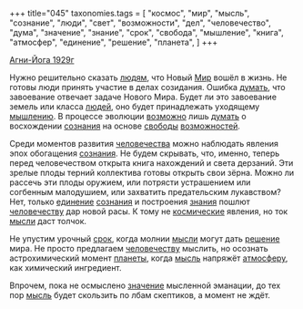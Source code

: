 +++
title="045"
taxonomies.tags = [
 "космос",
 "мир",
 "мысль",
 "сознание",
 "люди",
 "свет",
 "возможности",
 "дел",
 "человечество",
 "дума",
 "значение",
 "знание",
 "срок",
 "свобода",
 "мышление",
 "книга",
 "атмосфер",
 "единение",
 "решение",
 "планета",
]
+++

[Агни-Йога 1929г](/agni/1929)

Нужно решительно сказать [людям](/tags/люди), что Новый [Мир](/tags/[мир](/tags/мир)) вошёл в жизнь. Не готовы люди принять участие в делах созидания. Ошибка [думать](/tags/дума), что завоевание отвечает задаче Нового Мира. Будет ли это завоевание земель или класса [людей](/tags/люди), оно будет принадлежать уходящему [мышлению](/tags/мышление). В процессе эволюции [возможно](/tags/возможности) лишь [думать](/tags/дума) о восхождении [сознания](/tags/сознание) на основе [свободы](/tags/свобода) [возможностей](/tags/возможности).   

Среди моментов развития [человечества](/tags/[человечество](/tags/человечество)) можно наблюдать явления эпох обогащения [сознания](/tags/сознание). Не будем скрывать, что, именно, теперь перед человечеством открыта книга нахождений и света дерзаний. Эти зрелые плоды терний коллектива готовы открыть свои зёрна. Можно ли рассечь эти плоды оружием, или потрясти устрашением или согбенным малодушием, или захватить предательским лукавcтвом? Нет, только [единение](/tags/единение) [сознания](/tags/сознание) и построения [знания](/tags/[знание](/tags/знание)) пошлют [человечеству](/tags/человечество) дар новой расы. К тому не [космические](/tags/космос) явления, но ток [мысли](/tags/[мысль](/tags/мысль)) даст толчок.   

Не упустим урочный [срок](/tags/срок), когда молнии [мысли](/tags/[мысль](/tags/мысль)) могут дать [решение](/tags/решение) мира. Не просто предлагаем [человечеству](/tags/человечество) мыслить, но осознать астрохимический момент [планеты](/tags/планета), когда [мысль](/tags/мысль) напряжёт [атмосферу](/tags/атмосфер), как химический ингредиент.   

Впрочем, пока не осмыслено [значение](/tags/значение) мысленной эманации, до тех пор [мысль](/tags/мысль) будет скользить по лбам скептиков, а момент не ждёт.